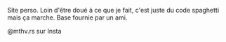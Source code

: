 Site perso. Loin d'être doué à ce que je fait, c'est juste du code spaghetti mais ça marche. Base fournie par un ami. 

 @mthv.rs sur Insta
